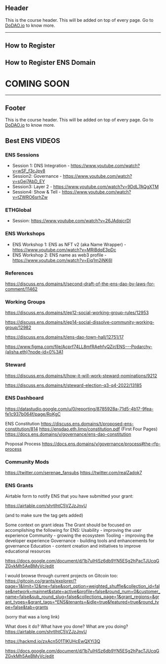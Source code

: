 ## Header
This is the course header. This will be added on top of every page. Go to [DoDAO.io](https://www.dodao.io) to know more.

---

## How to Register


## How to Register ENS Domain

# COMING SOON


    


---
## Footer
This is the course header. This will be added on top of every page. Go to [DoDAO.io](https://www.dodao.io) to know more.

## Best ENS VIDEOS 

### ENS Sessions
- Session 1: DNS Integration - https://www.youtube.com/watch?v=wSF_f3cJpy8
- Session2: Governance - https://www.youtube.com/watch?v=sGej7AbD_EY
- Session3: Layer 2 - https://www.youtube.com/watch?v=9DdL7AQgXTM
- Session4: Show & Tell - https://www.youtube.com/watch?v=tZWRO6srhZw

### ETHGlobal
- Session: https://www.youtube.com/watch?v=26JAdqjcrDI 

### ENS Workshops
- ENS Workshop 1: ENS as NFT v2 (aka Name Wrapper) - https://www.youtube.com/watch?v=MRiBdqE3pDc
- ENS Workshop 2: ENS name as web3 profile - https://www.youtube.com/watch?v=Eiq1m2iNK6I


### References
https://discuss.ens.domains/t/second-draft-of-the-ens-dao-by-laws-for-comment/11462

### Working Groups
https://discuss.ens.domains/t/ep12-social-working-group-rules/12953

https://discuss.ens.domains/t/ep14-social-dissolve-community-working-group/12982

https://discuss.ens.domains/t/ens-dao-town-hall/12751/17

https://www.figma.com/file/Acprf74LL8mfRAehfyQZir/ENS---Podarchy-(alisha.eth)?node-id=0%3A1

### Steward
https://discuss.ens.domains/t/how-it-will-work-steward-nominations/9212

https://discuss.ens.domains/t/steward-election-q3-q4-2022/13185

### ENS Dashboard
https://datastudio.google.com/u/0/reporting/8785928a-71d5-4b17-9fea-fe1c937b064f/page/RoKgC

ENS Constitution
https://discuss.ens.domains/t/proposed-ens-constitution/814
https://ensdao.eth.limo/constitution.pdf  (First Four Pages)
https://docs.ens.domains/v/governance/ens-dao-constitution

Proposal Process
https://docs.ens.domains/v/governance/process#the-rfp-process


### Community Mods
https://twitter.com/serenae_fansubs
https://twitter.com/realZadok7

### ENS Grants
Airtable form to notify ENS that you have submitted your grant: 

https://airtable.com/shrtIhtC5VZJzJnvU

(and to make sure the tag gets added)

Some context on grant ideas
The Grant should be focused on accomplishing the following for ENS:
Usability - improving the user experience
Community - growing the ecosystem
Tooling - improving the developer experience
Governance - building tools and enhancements for governance
Education - content creation and initiatives to improve educational resources

https://docs.google.com/document/d/1b7ulHiSz6db9YN5ESg2hPacTJUcqGZGvkMh5AeBMyVc/edit

I would browse through current projects on Gitcoin too: 
https://gitcoin.co/grants/explorer/?page=1&limit=12&me=false&sort_option=weighted_shuffle&collection_id=false&network=mainnet&state=active&profile=false&round_num=0&customer_name=false&sub_round_slug=false&collections_page=1&grant_regions=&grant_types=&grant_tags=*ENS&tenants=&idle=true&featured=true&round_type=false&tab=grants

(sorry that was a long link)



What does it do?
What have you done?
What are you doing?
https://airtable.com/shrtIhtC5VZJzJnvU

https://hackmd.io/zxAcn501TlKUHcEwQXYi3Q


https://docs.google.com/document/d/1b7ulHiSz6db9YN5ESg2hPacTJUcqGZGvkMh5AeBMyVc/edit
    
